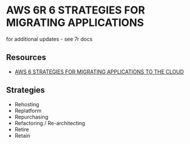 # AWS 6R 6 STRATEGIES FOR MIGRATING APPLICATIONS

for additional updates - see 7r docs

## Resources

- [AWS 6 STRATEGIES FOR MIGRATING APPLICATIONS TO THE CLOUD](https://aws.amazon.com/blogs/enterprise-strategy/6-strategies-for-migrating-applications-to-the-cloud/)

## Strategies

- Rehosting
- Replatform
- Repurchasing
- Refactoring / Re-architecting
- Retire
- Retain